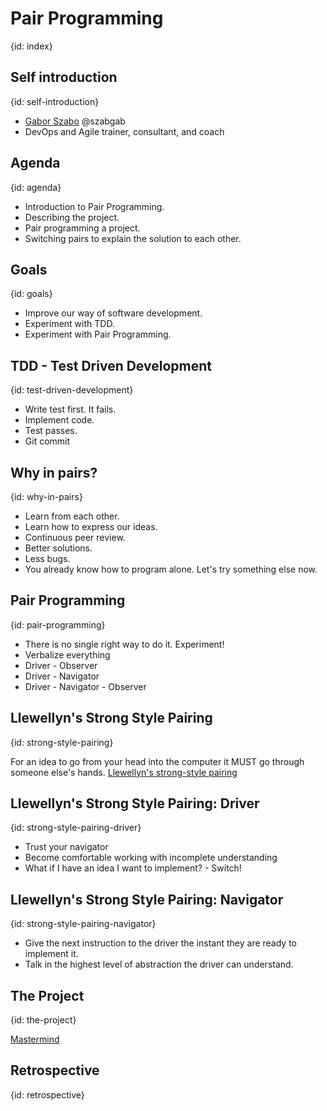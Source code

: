 # Pair Programming
{id: index}

## Self introduction
{id: self-introduction}

* [Gabor Szabo](https://www.linkedin.com/in/szabgab/) @szabgab
* DevOps and Agile trainer, consultant, and coach

## Agenda
{id: agenda}

* Introduction to Pair Programming.
* Describing the project.
* Pair programming a project.
* Switching pairs to explain the solution to each other.

## Goals
{id: goals}

* Improve our way of software development.
* Experiment with TDD.
* Experiment with Pair Programming.

## TDD - Test Driven Development
{id: test-driven-development}

* Write test first. It fails.
* Implement code.
* Test passes.
* Git commit

## Why in pairs?
{id: why-in-pairs}

* Learn from each other.
* Learn how to express our ideas.
* Continuous peer review.
* Better solutions.
* Less bugs.
* You already know how to program alone. Let's try something else now.

## Pair Programming
{id: pair-programming}

* There is no single right way to do it. Experiment!
* Verbalize everything
* Driver - Observer
* Driver - Navigator
* Driver - Navigator - Observer

## Llewellyn's Strong Style Pairing
{id: strong-style-pairing}

For an idea to go from your head into the computer it MUST go through someone else's hands.
[Llewellyn's strong-style pairing](http://llewellynfalco.blogspot.com/2014/06/llewellyns-strong-style-pairing.html)

## Llewellyn's Strong Style Pairing: Driver
{id: strong-style-pairing-driver}

* Trust your navigator
* Become comfortable working with incomplete understanding
* What if I have an idea I want to implement? - Switch!

## Llewellyn's Strong Style Pairing: Navigator
{id: strong-style-pairing-navigator}

* Give the next instruction to the driver the instant they are ready to implement it.
* Talk in the highest level of abstraction the driver can understand.

## The Project
{id: the-project}

[Mastermind](https://en.wikipedia.org/wiki/Mastermind_(board_game))

## Retrospective
{id: retrospective}


